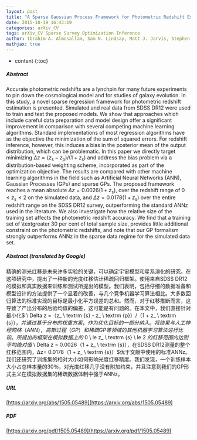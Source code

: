 ```yaml
---
layout: post
title: "A Sparse Gaussian Process Framework for Photometric Redshift Estimation"
date: 2015-10-19 16:43:19
categories: arXiv_CV
tags: arXiv_CV Sparse Survey Optimization Inference
author: Ibrahim A. Almosallam, Sam N. Lindsay, Matt J. Jarvis, Stephen J. Roberts
mathjax: true
---
```


* content
{:toc}

##### Abstract
Accurate photometric redshifts are a lynchpin for many future experiments to pin down the cosmological model and for studies of galaxy evolution. In this study, a novel sparse regression framework for photometric redshift estimation is presented. Simulated and real data from SDSS DR12 were used to train and test the proposed models. We show that approaches which include careful data preparation and model design offer a significant improvement in comparison with several competing machine learning algorithms. Standard implementations of most regression algorithms have as the objective the minimization of the sum of squared errors. For redshift inference, however, this induces a bias in the posterior mean of the output distribution, which can be problematic. In this paper we directly target minimizing $\Delta z = (z_\textrm{s} - z_\textrm{p})/(1+z_\textrm{s})$ and address the bias problem via a distribution-based weighting scheme, incorporated as part of the optimization objective. The results are compared with other machine learning algorithms in the field such as Artificial Neural Networks (ANN), Gaussian Processes (GPs) and sparse GPs. The proposed framework reaches a mean absolute $\Delta z = 0.0026(1+z_\textrm{s})$, over the redshift range of $0 \le z_\textrm{s} \le 2$ on the simulated data, and $\Delta z = 0.0178(1+z_\textrm{s})$ over the entire redshift range on the SDSS DR12 survey, outperforming the standard ANNz used in the literature. We also investigate how the relative size of the training set affects the photometric redshift accuracy. We find that a training set of \textgreater 30 per cent of total sample size, provides little additional constraint on the photometric redshifts, and note that our GP formalism strongly outperforms ANNz in the sparse data regime for the simulated data set.

##### Abstract (translated by Google)
精确的测光红移是未来许多实验的关键，可以确定宇宙模型和星系演化的研究。在这项研究中，提出了一种新的光度红移估计稀疏回归框架。使用来自SDSS DR12的模拟和真实数据来训练和测试所提出的模型。我们表明，包括仔细的数据准备和模型设计的方法提供了一个显着的改善，与几个竞争机器学习算法相比。大多数回归算法的标准实现的目标是最小化平方误差的总和。然而，对于红移推断而言，这导致了产出分布的后验均值的偏差，这可能是有问题的。在本文中，我们直接针对最小化$ \ Delta z =（z_ \ textrm {s}  -  z_ \ textrm {p}）/（1 + z_ \ textrm {s}）$，并通过基于分布的权重方案，作为优化目标的一部分纳入。将结果与人工神经网络（ANN），高斯过程（GP）和稀疏GP等领域的其他机器学习算法进行比较。所提出的框架在模拟数据上的$ 0 \ le z_ \ textrm {s} \ le 2 $的红移范围内达到平均绝对值$ \ Delta z = 0.0026（1 + z_ \ textrm {s}）$，$在SDSS DR12测量的整个红移范围内，Δz= 0.0178（1 + z_ \ textrm {s}）$优于文献中使用的标准ANNz。我们还研究了训练集的相对大小如何影响光度红移精度。我们发现，一个训练样本大小占总样本量的30％，对光度红移几乎没有附加约束，并且注意到我们的GP形式主义在模拟数据集的稀疏数据体制中强于ANNz。

##### URL
[https://arxiv.org/abs/1505.05489](https://arxiv.org/abs/1505.05489)

##### PDF
[https://arxiv.org/pdf/1505.05489](https://arxiv.org/pdf/1505.05489)


